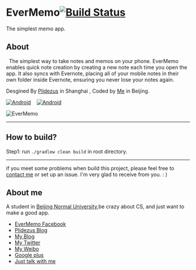 EverMemo[![Build Status](https://travis-ci.org/daimajia/EverMemo.png?branch=master)](https://travis-ci.org/daimajia/EverMemo)
========

The simplest memo app.

About
----------

&nbsp;&nbsp;The simplest way to take notes and memos on your phone. EverMemo enables quick note creation by 
creating a new note each time you open the app. It also syncs with Evernote, placing all of your mobile notes in their own folder inside Evernote, ensuring you never lose your notes again. 

Desgined By [Plidezus](http://www.plidezus.com/) in Shanghai , Coded by [Me](http://daimajia.com) in Beijing.

[![Android](http://mudlab9.com/static/image/btn_android.png)](https://play.google.com/store/apps/details?id=lxl.evermemo) &nbsp;&nbsp;&nbsp;[![Android](http://mudlab9.com/static/image/btn_ios.png)](https://itunes.apple.com/app/evermemo-simple-memo-evernote/id677990993)

![EverMemo](http://ww2.sinaimg.cn/mw690/610dc034jw1ect83b4az8j20eq0hlwgb.jpg)

----------

How to build?
---------

Step1:	run `./gradlew clean build` in root directory.

-------------

if you meet some problems when build this project, please feel free to [contact me](mailto:daimajia@gmail.com) or set up an issue. I'm very glad to receive from you. : )


About me
---------

A student in [Beijing Normal University](http://en.wikipedia.org/wiki/Beijing_Normal_University),be crazy about CS, and just want to make a good app. 

*	[EverMemo Facebook](https://www.facebook.com/evermemoapp)
*	[Plidezus Blog](http://www.plidezus.com/)
*	[My Blog](http://daimajia.com)
*	[My Twitter](https://twitter.com/daimajia)
*	[My Weibo](http://weibo.com/daimajia)
*	[Google plus](https://plus.google.com/)
*	[Just talk with me](mailto:daimajia@gmail.com)
